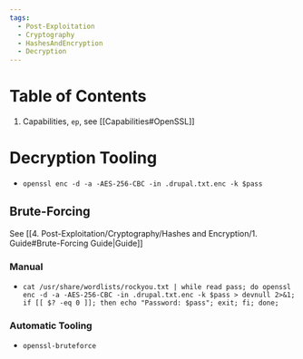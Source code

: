 ```yaml
---
tags:
  - Post-Exploitation
  - Cryptography
  - HashesAndEncryption
  - Decryption
---
```


# Table of Contents

1. Capabilities, `ep`, see [[Capabilities#OpenSSL]]
# Decryption Tooling

* `openssl enc -d -a -AES-256-CBC -in .drupal.txt.enc -k $pass`

## Brute-Forcing

See [[4. Post-Exploitation/Cryptography/Hashes and Encryption/1. Guide#Brute-Forcing Guide|Guide]]

### Manual

* `cat /usr/share/wordlists/rockyou.txt | while read pass; do openssl enc -d -a -AES-256-CBC -in .drupal.txt.enc -k $pass > devnull 2>&1; if [[ $? -eq 0 ]]; then echo "Password: $pass"; exit; fi; done;`

### Automatic Tooling

* `openssl-bruteforce`